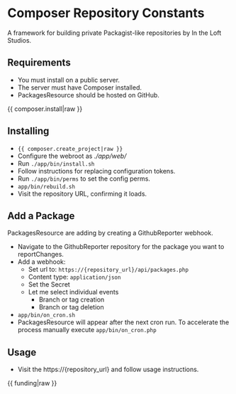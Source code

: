 <!--
id: readme
tags: ''
-->

# Composer Repository Constants

A framework for building private Packagist-like repositories by In the Loft Studios.

## Requirements

* You must install on a public server.
* The server must have Composer installed.
* PackagesResource should be hosted on GitHub.

{{ composer.install|raw }}

## Installing

* `{{ composer.create_project|raw }}`
* Configure the webroot as _./app/web/_
* Run `./app/bin/install.sh`
* Follow instructions for replacing configuration tokens.
* Run `./app/bin/perms` to set the config perms.
* `app/bin/rebuild.sh`
* Visit the repository URL, confirming it loads.

## Add a Package

PackagesResource are adding by creating a GithubReporter webhook.

* Navigate to the GithubReporter repository for the package you want to reportChanges.
* Add a webhook:
    * Set url to:  `https://{repository_url}/api/packages.php`
    * Content type: `application/json`
    * Set the Secret
    * Let me select individual events
        * Branch or tag creation
        * Branch or tag deletion
* `app/bin/on_cron.sh`
* PackagesResource will appear after the next cron run. To accelerate the process manually execute `app/bin/on_cron.php`



## Usage

* Visit the https://{repository_url} and follow usage instructions.

{{ funding|raw }}
